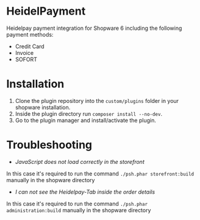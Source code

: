 # HeidelPayment

Heidelpay payment integration for Shopware 6 including the following payment methods:
* Credit Card
* Invoice
* SOFORT

# Installation
1. Clone the plugin repository into the `custom/plugins` folder in your shopware installation.
2. Inside the plugin directory run `composer install --no-dev`.
3. Go to the plugin manager and install/activate the plugin.

# Troubleshooting

* *JavaScript does not load correctly in the storefront*

In this case it's required to run the command `./psh.phar storefront:build` manually in the shopware directory

* *I can not see the Heidelpay-Tab inside the order details*

In this case it's required to run the command `./psh.phar administration:build` manually in the shopware directory

